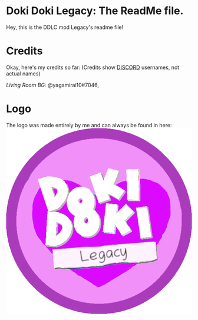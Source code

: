 # Doki Doki Legacy: The ReadMe file.

Hey, this is the DDLC mod Legacy's readme file!

# Credits

Okay, here's my credits so far:
(Credits show [DISCORD](discordapp.com) usernames, not actual names)

*Living Room BG:* @yagamirai10#7046, 

# Logo

The logo was made entirely by me and can always be found in here:
![logo](game/gui/menu_logo.png)
